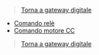 >[Torna a gateway digitale](lorarak811.md)

- [Comando relè](rak811hwrele.md)
- [Comando motore CC](rak811hwmotormos.md)

>[Torna a gateway digitale](lorarak811.md)
